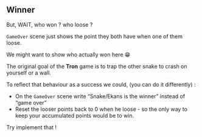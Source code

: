 ## Winner

But, WAIT, who won ? who loose ?

`GameOver` scene just shows the point they both have when one of them loose.

We might want to show who actually won here 😁

The original goal of the **Tron** game is to trap the other snake to crash on yourself or a wall.

To reflect that behaviour as a success we could, (you can do it differently) :

- On the `GameOver` scene write “Snake/Ekans is the winner” instead of “game over”
- Reset the looser points back to 0 when he loose - so the only way to keep your accumulated points would be to win.

Try implement that !
